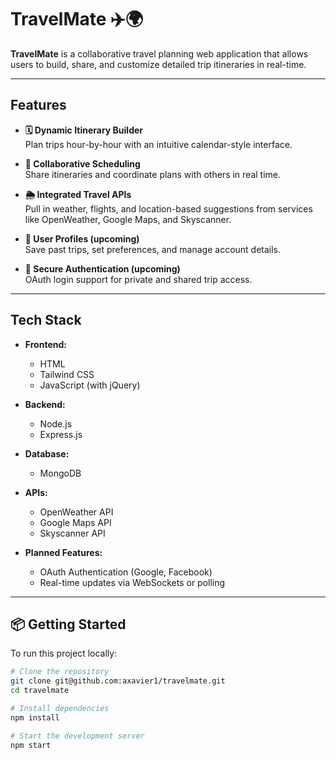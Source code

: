 # TravelMate ✈️🌍

**TravelMate** is a collaborative travel planning web application that allows users to build, share, and customize detailed trip itineraries in real-time.

---

##  Features

- **🗓️ Dynamic Itinerary Builder**  
  Plan trips hour-by-hour with an intuitive calendar-style interface.

- **🤝 Collaborative Scheduling**  
  Share itineraries and coordinate plans with others in real time.

- **🌦️ Integrated Travel APIs**  
  Pull in weather, flights, and location-based suggestions from services like OpenWeather, Google Maps, and Skyscanner.

- **👤 User Profiles (upcoming)**  
  Save past trips, set preferences, and manage account details.

- **🔐 Secure Authentication (upcoming)**  
  OAuth login support for private and shared trip access.

---

##  Tech Stack

- **Frontend:**  
  - HTML  
  - Tailwind CSS  
  - JavaScript (with jQuery)  

- **Backend:**  
  - Node.js  
  - Express.js  

- **Database:**  
  - MongoDB  

- **APIs:**  
  - OpenWeather API  
  - Google Maps API  
  - Skyscanner API  

- **Planned Features:**  
  - OAuth Authentication (Google, Facebook)  
  - Real-time updates via WebSockets or polling  

---

## 📦 Getting Started

To run this project locally:

```bash
# Clone the repository
git clone git@github.com:axavier1/travelmate.git
cd travelmate

# Install dependencies
npm install

# Start the development server
npm start

